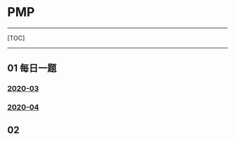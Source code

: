 # PMP

---

[TOC]

---

## 01 每日一题
  ###   	[2020-03](https://github.com/lotosv2010/PMP-Exam/blob/master/OneQuestionPerDay/2020-03/index.md)

  ### 		[2020-04]()
## 02

 





